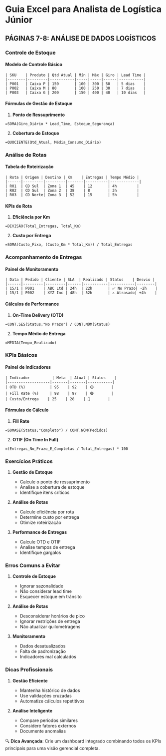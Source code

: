 # Guia Excel para Analista de Logística Júnior
## PÁGINAS 7-8: ANÁLISE DE DADOS LOGÍSTICOS

### Controle de Estoque

#### Modelo de Controle Básico
```
| SKU    | Produto | Qtd Atual | Mín | Máx | Giro | Lead Time |
|--------|---------|-----------|-----|-----|------|-----------|
| P001   | Caixa P | 150       | 100 | 300 | 50   | 5 dias    |
| P002   | Caixa M | 80        | 100 | 250 | 30   | 7 dias    |
| P003   | Caixa G | 200       | 150 | 400 | 40   | 10 dias   |
```

#### Fórmulas de Gestão de Estoque
1. **Ponto de Ressuprimento**
```
=SOMA(Giro_Diário * Lead_Time, Estoque_Segurança)
```

2. **Cobertura de Estoque**
```
=QUOCIENTE(Qtd_Atual, Média_Consumo_Diário)
```

### Análise de Rotas

#### Tabela de Roteirização
```
| Rota | Origem | Destino | Km    | Entregas | Tempo Médio |
|------|---------|---------|-------|----------|-------------|
| R01  | CD Sul  | Zona 1  | 45    | 12       | 4h         |
| R02  | CD Sul  | Zona 2  | 38    | 8        | 3h         |
| R03  | CD Norte| Zona 3  | 52    | 15       | 5h         |
```

#### KPIs de Rota
1. **Eficiência por Km**
```
=DIVISÃO(Total_Entregas, Total_Km)
```

2. **Custo por Entrega**
```
=SOMA(Custo_Fixo, (Custo_Km * Total_Km)) / Total_Entregas
```

### Acompanhamento de Entregas

#### Painel de Monitoramento
```
| Data | Pedido | Cliente | SLA  | Realizado | Status    | Desvio |
|------|---------|---------|------|-----------|-----------|--------|
| 15/1 | P001    | ABC Ltd | 24h  | 22h       | ✅ No Prazo| -2h    |
| 15/1 | P002    | XYZ Inc | 48h  | 52h       | ⚠️ Atrasado| +4h    |
```

#### Cálculos de Performance
1. **On-Time Delivery (OTD)**
```
=CONT.SES(Status;"No Prazo") / CONT.NÚM(Status)
```

2. **Tempo Médio de Entrega**
```
=MÉDIA(Tempo_Realizado)
```

### KPIs Básicos

#### Painel de Indicadores
```
| Indicador          | Meta  | Atual | Status    |
|-------------------|-------|-------|-----------|
| OTD (%)           | 95    | 92    | 🟡        |
| Fill Rate (%)     | 98    | 97    | 🟢        |
| Custo/Entrega    | 25    | 28    | 🔴        |
```

#### Fórmulas de Cálculo
1. **Fill Rate**
```
=SOMASE(Status;"Completo") / CONT.NÚM(Pedidos)
```

2. **OTIF (On Time In Full)**
```
=(Entregas_No_Prazo_E_Completas / Total_Entregas) * 100
```

### Exercícios Práticos

1. **Gestão de Estoque**
   - Calcule o ponto de ressuprimento
   - Analise a cobertura de estoque
   - Identifique itens críticos

2. **Análise de Rotas**
   - Calcule eficiência por rota
   - Determine custo por entrega
   - Otimize roteirização

3. **Performance de Entregas**
   - Calcule OTD e OTIF
   - Analise tempos de entrega
   - Identifique gargalos

### Erros Comuns a Evitar

1. **Controle de Estoque**
   - Ignorar sazonalidade
   - Não considerar lead time
   - Esquecer estoque em trânsito

2. **Análise de Rotas**
   - Desconsiderar horários de pico
   - Ignorar restrições de entrega
   - Não atualizar quilometragens

3. **Monitoramento**
   - Dados desatualizados
   - Falta de padronização
   - Indicadores mal calculados

### Dicas Profissionais

1. **Gestão Eficiente**
   - Mantenha histórico de dados
   - Use validações cruzadas
   - Automatize cálculos repetitivos

2. **Análise Inteligente**
   - Compare períodos similares
   - Considere fatores externos
   - Documente anomalias

🔍 **Dica Avançada**: Crie um dashboard integrado combinando todos os KPIs principais para uma visão gerencial completa.
